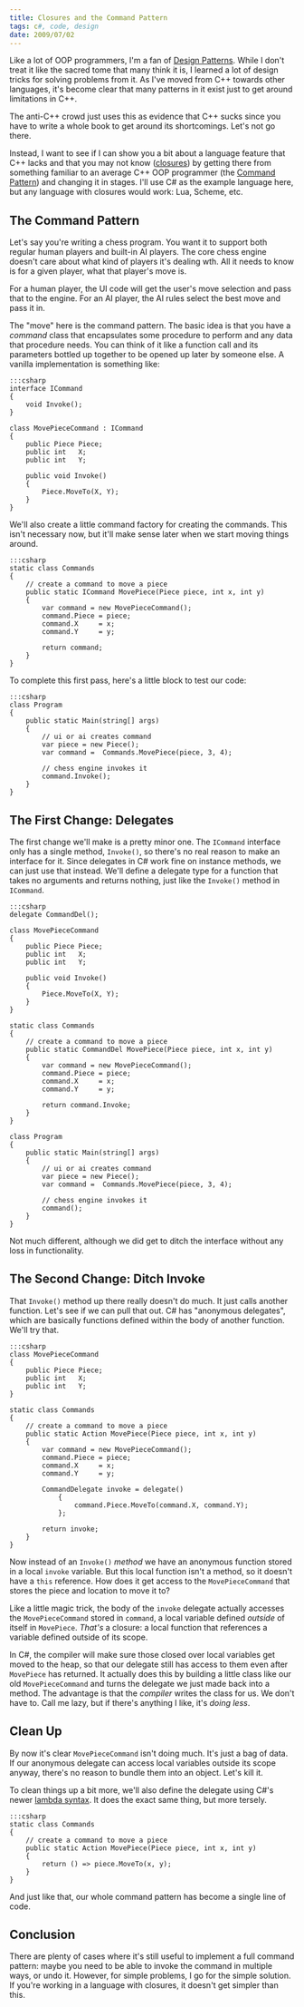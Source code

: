 ```yaml
---
title: Closures and the Command Pattern
tags: c#, code, design
date: 2009/07/02
---
```

Like a lot of OOP programmers, I'm a fan of [Design Patterns](http://www.c2.com/cgi/wiki?DesignPatterns). While I
don't treat it like the sacred tome that many think it is, I learned a lot of
design tricks for solving problems from it. As I've moved from C++ towards
other languages, it's become clear that many patterns in it exist just to get
around limitations in C++.

The anti-C++ crowd just uses this as evidence that C++ sucks since you have to
write a whole book to get around its shortcomings. Let's not go there.

Instead, I want to see if I can show you a bit about a language feature that
C++ lacks and that you may not know ([closures](http://en.wikipedia.org/wiki/Closure_%28computer_science%29)) by getting there from
something familiar to an average C++ OOP programmer (the [Command
Pattern](http://en.wikipedia.org/wiki/Command_pattern)) and changing it in stages. I'll use C# as the example language
here, but any language with closures would work: Lua, Scheme, etc.

## The Command Pattern

Let's say you're writing a chess program. You want it to support both regular
human players and built-in AI players. The core chess engine doesn't care
about what kind of players it's dealing wth. All it needs to know is for a
given player, what that player's move is.

For a human player, the UI code will get the user's move selection and pass
that to the engine. For an AI player, the AI rules select the best move and
pass it in.

The "move" here is the command pattern. The basic idea is that you have a
*command* class that encapsulates some procedure to perform and any data that
procedure needs. You can think of it like a function call and its parameters
bottled up together to be opened up later by someone else. A vanilla implementation is something like:

    :::csharp
    interface ICommand
    {
        void Invoke();
    }

    class MovePieceCommand : ICommand
    {
        public Piece Piece;
        public int   X;
        public int   Y;

        public void Invoke()
        {
            Piece.MoveTo(X, Y);
        }
    }

We'll also create a little command factory for creating the commands. This
isn't necessary now, but it'll make sense later when we start moving things
around.

    :::csharp
    static class Commands
    {
        // create a command to move a piece
        public static ICommand MovePiece(Piece piece, int x, int y)
        {
            var command = new MovePieceCommand();
            command.Piece = piece;
            command.X     = x;
            command.Y     = y;

            return command;
        }
    }

To complete this first pass, here's a little block to test our code:

    :::csharp
    class Program
    {
        public static Main(string[] args)
        {
            // ui or ai creates command
            var piece = new Piece();
            var command =  Commands.MovePiece(piece, 3, 4);

            // chess engine invokes it
            command.Invoke();
        }
    }

## The First Change: Delegates

The first change we'll make is a pretty minor one. The `ICommand` interface
only has a single method, `Invoke()`, so there's no real reason to make an
interface for it. Since delegates in C# work fine on instance methods, we can
just use that instead. We'll define a delegate type for a function that takes
no arguments and returns nothing, just like the `Invoke()` method in
`ICommand`.

    :::csharp
    delegate CommandDel();

    class MovePieceCommand
    {
        public Piece Piece;
        public int   X;
        public int   Y;

        public void Invoke()
        {
            Piece.MoveTo(X, Y);
        }
    }

    static class Commands
    {
        // create a command to move a piece
        public static CommandDel MovePiece(Piece piece, int x, int y)
        {
            var command = new MovePieceCommand();
            command.Piece = piece;
            command.X     = x;
            command.Y     = y;

            return command.Invoke;
        }
    }

    class Program
    {
        public static Main(string[] args)
        {
            // ui or ai creates command
            var piece = new Piece();
            var command =  Commands.MovePiece(piece, 3, 4);

            // chess engine invokes it
            command();
        }
    }

Not much different, although we did get to ditch the interface without any
loss in functionality.

## The Second Change: Ditch Invoke

That `Invoke()` method up there really doesn't do much. It just calls another
function. Let's see if we can pull that out. C# has "anonymous delegates",
which are basically functions defined within the body of another function.
We'll try that.

    :::csharp
    class MovePieceCommand
    {
        public Piece Piece;
        public int   X;
        public int   Y;
    }

    static class Commands
    {
        // create a command to move a piece
        public static Action MovePiece(Piece piece, int x, int y)
        {
            var command = new MovePieceCommand();
            command.Piece = piece;
            command.X     = x;
            command.Y     = y;

            CommandDelegate invoke = delegate()
                {
                    command.Piece.MoveTo(command.X, command.Y);
                };

            return invoke;
        }
    }

Now instead of an `Invoke()` *method* we have an anonymous function stored in
a local `invoke` variable. But this local function isn't a method, so it
doesn't have a `this` reference. How does it get access to the
`MovePieceCommand` that stores the piece and location to move it to?

Like a little magic trick, the body of the `invoke` delegate actually accesses
the `MovePieceCommand` stored in `command`, a local variable defined *outside*
of itself in `MovePiece`. *That's* a closure: a local function that references
a variable defined outside of its scope.

In C#, the compiler will make sure those closed over local variables get moved
to the heap, so that our delegate still has access to them even after
`MovePiece` has returned. It actually does this by building a little class
like our old `MovePieceCommand` and turns the delegate we just made back into
a method. The advantage is that the *compiler* writes the class for us. We
don't have to. Call me lazy, but if there's anything I like, it's _doing
less_.

## Clean Up

By now it's clear `MovePieceCommand` isn't doing much. It's just a bag of
data. If our anonymous delegate can access local variables outside its scope
anyway, there's no reason to bundle them into an object. Let's kill it.

To clean things up a bit more, we'll also define the delegate using C#'s newer
[lambda syntax](http://msdn.microsoft.com/en-us/library/bb397687.aspx). It does the exact same thing, but more tersely.

    :::csharp
    static class Commands
    {
        // create a command to move a piece
        public static Action MovePiece(Piece piece, int x, int y)
        {
            return () => piece.MoveTo(x, y);
        }
    }

And just like that, our whole command pattern has become a single line of
code.

## Conclusion

There are plenty of cases where it's still useful to implement a full command
pattern: maybe you need to be able to invoke the command in multiple ways, or
undo it. However, for simple problems, I go for the simple solution. If you're
working in a language with closures, it doesn't get simpler than this.
